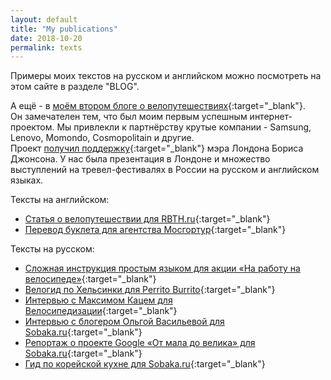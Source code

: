 ```yaml
---
layout: default
title: "My publications"
date: 2018-10-20
permalink: texts
---
```


Примеры моих текстов на русском и английском можно посмотреть на этом сайте в разделе "BLOG".

А ещё - в [моём втором блоге о велопутешествиях](http://2girls2bikes.com){:target="\_blank"}.  
Он замечателен тем, что был моим первым успешным интернет-проектом. Мы привлекли к партнёрству крутые компании - Samsung, Lenovo, Momondo, Cosmopolitain и другие.  
Проект [получил поддержку](https://2girls2bikes.com/mayoroflondon/){:target="\_blank"} мэра Лондона Бориса Джонсона.
У нас была презентация в Лондоне и множество выступлений на тревел-фестивалях в России на русском и английском языках.

Тексты на английском:

- [Статья о велопутешествии для RBTH.ru](https://www.rbth.com/arts/2014/08/30/pedal_power_russian_girls_explore_britain_and_ireland_by_bike_39319.html){:target="\_blank"}
- [Перевод буклета для агентства Мосгортур](https://drive.google.com/file/d/0B-XudFRANjTbR2Z5eDljeS10SWZPem1Lc2EyZ2VyREZ1TnRz/view?usp=sharing){:target="\_blank"}

Тексты на русском:

- [Сложная инструкция простым языком для акции «На работу на велосипеде»](https://bike2work.ru/pitstop-diy){:target="\_blank"}
- [Велогид по Хельсинки для Perrito Burrito](https://perito-burrito.com/posts/velo-helsinki){:target="\_blank"}
- [Интервью с Максимом Кацем для Велосипедизации](https://vk.com/velosipedization?w=wall-26516961_27118){:target="\_blank"}
- [Интервью с блогером Ольгой Васильевой для Sobaka.ru](images/texts/olya_03_12.jpg){:target="\_blank"}
- [Репортаж о проекте Google «От мала до велика» для Sobaka.ru](http://www.sobaka.ru/city/internet/81972){:target="\_blank"}
- [Гид по корейской кухне для Sobaka.ru](http://www.sobaka.ru/lifestyle/travel/74126){:target="\_blank"}
